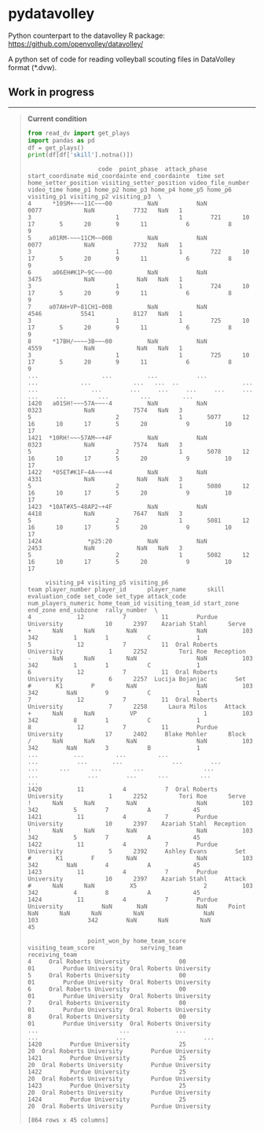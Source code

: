 # pydatavolley

Python counterpart to the datavolley R package:
<https://github.com/openvolley/datavolley/>

A python set of code for reading volleyball scouting files in DataVolley
format (\*.dvw).

## Work in progress

------------------------------------------------------------------------

<div>

> **Current condition**
>
> ``` python
> from read_dv import get_plays
> import pandas as pd
> df = get_plays()
> print(df[df['skill'].notna()])
> ```
>
>                         code  point_phase  attack_phase start_coordinate mid_coordainte end_coordainte  time set home_setter_position visiting_setter_position video_file_number video_time home_p1 home_p2 home_p3 home_p4 home_p5 home_p6 visiting_p1 visiting_p2 visiting_p3  \
>     4      *10SM+~~~11C~~~00          NaN           NaN             0077            NaN           7732   NaN   1                    3                        1                 1        721      10      17       5      20       9      11           6           8           9   
>     5     a01RM-~~~11CM~~00B          NaN           NaN             0077            NaN           7732   NaN   1                    3                        1                 1        722      10      17       5      20       9      11           6           8           9   
>     6      a06EH#K1P~9C~~~00          NaN           NaN             3475            NaN            NaN   NaN   1                    3                        1                 1        724      10      17       5      20       9      11           6           8           9   
>     7     a07AH+VP~81CH1~00B          NaN           NaN             4546           5541           8127   NaN   1                    3                        1                 1        725      10      17       5      20       9      11           6           8           9   
>     8      *17BH/~~~~3B~~~00          NaN           NaN             4559            NaN            NaN   NaN   1                    3                        1                 1        725      10      17       5      20       9      11           6           8           9   
>     ...                  ...          ...           ...              ...            ...            ...   ...  ..                  ...                      ...               ...        ...     ...     ...     ...     ...     ...     ...         ...         ...         ...   
>     1420   a01SH!~~~57A~~~-4          NaN           NaN             0323            NaN           7574   NaN   3                    5                        2                 1       5077      12      16      10      17       5      20           9          10          17   
>     1421  *10RH!~~~57AM~~+4F          NaN           NaN             0323            NaN           7574   NaN   3                    5                        2                 1       5078      12      16      10      17       5      20           9          10          17   
>     1422   *05ET#K1F~4A~~~+4          NaN           NaN             4331            NaN            NaN   NaN   3                    5                        2                 1       5080      12      16      10      17       5      20           9          10          17   
>     1423  *10AT#X5~48AP2~+4F          NaN           NaN             4418            NaN           7647   NaN   3                    5                        2                 1       5081      12      16      10      17       5      20           9          10          17   
>     1424             *p25:20          NaN           NaN             2453            NaN            NaN   NaN   3                    5                        2                 1       5082      12      16      10      17       5      20           9          10          17   
>
>          visiting_p4 visiting_p5 visiting_p6                     team player_number player_id      player_name      skill evaluation_code set_code set_type attack_code num_players_numeric home_team_id visiting_team_id start_zone end_zone end_subzone  rally_number  \
>     4             12           7          11        Purdue University            10      2397    Azariah Stahl      Serve               +      NaN      NaN         NaN                 NaN          103              342          1        1           C             1   
>     5             12           7          11  Oral Roberts University             1      2252         Tori Roe  Reception               -      NaN      NaN         NaN                 NaN          103              342          1        1           C             1   
>     6             12           7          11  Oral Roberts University             6      2257  Lucija Bojanjac        Set               #       K1        P         NaN                 NaN          103              342        NaN        9           C             1   
>     7             12           7          11  Oral Roberts University             7      2258      Laura Milos     Attack               +      NaN      NaN          VP                   1          103              342          8        1           C             1   
>     8             12           7          11        Purdue University            17      2402     Blake Mohler      Block               /      NaN      NaN         NaN                 NaN          103              342        NaN        3           B             1   
>     ...          ...         ...         ...                      ...           ...       ...              ...        ...             ...      ...      ...         ...                 ...          ...              ...        ...      ...         ...           ...   
>     1420          11           4           7  Oral Roberts University             1      2252         Tori Roe      Serve               !      NaN      NaN         NaN                 NaN          103              342          5        7           A            45   
>     1421          11           4           7        Purdue University            10      2397    Azariah Stahl  Reception               !      NaN      NaN         NaN                 NaN          103              342          5        7           A            45   
>     1422          11           4           7        Purdue University             5      2392     Ashley Evans        Set               #       K1        F         NaN                 NaN          103              342        NaN        4           A            45   
>     1423          11           4           7        Purdue University            10      2397    Azariah Stahl     Attack               #      NaN      NaN          X5                   2          103              342          4        8           A            45   
>     1424          11           4           7        Purdue University           NaN       NaN              NaN      Point             NaN      NaN      NaN         NaN                 NaN          103              342        NaN      NaN         NaN            45   
>
>                      point_won_by home_team_score visiting_team_score             serving_team           receiving_team  
>     4     Oral Roberts University              00                  01        Purdue University  Oral Roberts University  
>     5     Oral Roberts University              00                  01        Purdue University  Oral Roberts University  
>     6     Oral Roberts University              00                  01        Purdue University  Oral Roberts University  
>     7     Oral Roberts University              00                  01        Purdue University  Oral Roberts University  
>     8     Oral Roberts University              00                  01        Purdue University  Oral Roberts University  
>     ...                       ...             ...                 ...                      ...                      ...  
>     1420        Purdue University              25                  20  Oral Roberts University        Purdue University  
>     1421        Purdue University              25                  20  Oral Roberts University        Purdue University  
>     1422        Purdue University              25                  20  Oral Roberts University        Purdue University  
>     1423        Purdue University              25                  20  Oral Roberts University        Purdue University  
>     1424        Purdue University              25                  20  Oral Roberts University        Purdue University  
>
>     [864 rows x 45 columns]

</div>
